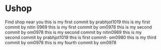 # Ushop
Find shop near you
this is my first commit by prabhjot1019
this is my first commit by nitin 0969
this is my first commit by om0978
this is my second commit by om0978
this is my second commit by nitin0969
this  is my second commit by prabhjot1019
this is first commit- om0980
this is my third commit by om0978
this is my fourth commit by om0978
